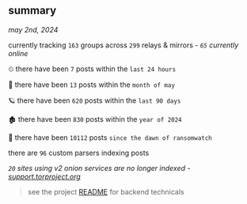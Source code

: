 
## summary
_may 2nd, 2024_

currently tracking `163` groups across `299` relays & mirrors - _`65` currently online_

⏲ there have been `7` posts within the `last 24 hours`

🦈 there have been `13` posts within the `month of may`

🪐 there have been `620` posts within the `last 90 days`

🏚 there have been `830` posts within the `year of 2024`

🦕 there have been `10112` posts `since the dawn of ransomwatch`

there are `96` custom parsers indexing posts

_`20` sites using v2 onion services are no longer indexed - [support.torproject.org](https://support.torproject.org/onionservices/v2-deprecation/)_

> see the project [README](https://github.com/joshhighet/ransomwatch#ransomwatch--) for backend technicals

